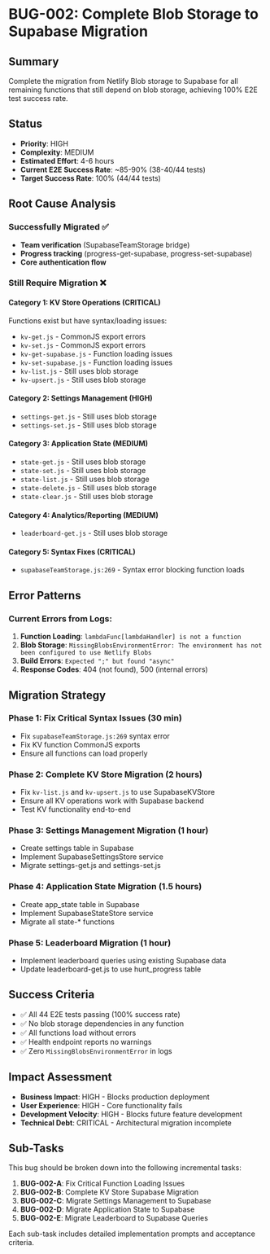 # BUG-002: Complete Blob Storage to Supabase Migration

## Summary
Complete the migration from Netlify Blob storage to Supabase for all remaining functions that still depend on blob storage, achieving 100% E2E test success rate.

## Status
- **Priority**: HIGH
- **Complexity**: MEDIUM
- **Estimated Effort**: 4-6 hours
- **Current E2E Success Rate**: ~85-90% (38-40/44 tests)
- **Target Success Rate**: 100% (44/44 tests)

## Root Cause Analysis

### Successfully Migrated ✅
- **Team verification** (SupabaseTeamStorage bridge)
- **Progress tracking** (progress-get-supabase, progress-set-supabase)
- **Core authentication flow**

### Still Require Migration ❌

#### Category 1: KV Store Operations (CRITICAL)
Functions exist but have syntax/loading issues:
- `kv-get.js` - CommonJS export errors
- `kv-set.js` - CommonJS export errors
- `kv-get-supabase.js` - Function loading issues
- `kv-set-supabase.js` - Function loading issues
- `kv-list.js` - Still uses blob storage
- `kv-upsert.js` - Still uses blob storage

#### Category 2: Settings Management (HIGH)
- `settings-get.js` - Still uses blob storage
- `settings-set.js` - Still uses blob storage

#### Category 3: Application State (MEDIUM)
- `state-get.js` - Still uses blob storage
- `state-set.js` - Still uses blob storage
- `state-list.js` - Still uses blob storage
- `state-delete.js` - Still uses blob storage
- `state-clear.js` - Still uses blob storage

#### Category 4: Analytics/Reporting (MEDIUM)
- `leaderboard-get.js` - Still uses blob storage

#### Category 5: Syntax Fixes (CRITICAL)
- `supabaseTeamStorage.js:269` - Syntax error blocking function loads

## Error Patterns

### Current Errors from Logs:
1. **Function Loading**: `lambdaFunc[lambdaHandler] is not a function`
2. **Blob Storage**: `MissingBlobsEnvironmentError: The environment has not been configured to use Netlify Blobs`
3. **Build Errors**: `Expected ";" but found "async"`
4. **Response Codes**: 404 (not found), 500 (internal errors)

## Migration Strategy

### Phase 1: Fix Critical Syntax Issues (30 min)
- Fix `supabaseTeamStorage.js:269` syntax error
- Fix KV function CommonJS exports
- Ensure all functions can load properly

### Phase 2: Complete KV Store Migration (2 hours)
- Fix `kv-list.js` and `kv-upsert.js` to use SupabaseKVStore
- Ensure all KV operations work with Supabase backend
- Test KV functionality end-to-end

### Phase 3: Settings Management Migration (1 hour)
- Create settings table in Supabase
- Implement SupabaseSettingsStore service
- Migrate settings-get.js and settings-set.js

### Phase 4: Application State Migration (1.5 hours)
- Create app_state table in Supabase
- Implement SupabaseStateStore service
- Migrate all state-* functions

### Phase 5: Leaderboard Migration (1 hour)
- Implement leaderboard queries using existing Supabase data
- Update leaderboard-get.js to use hunt_progress table

## Success Criteria
- ✅ All 44 E2E tests passing (100% success rate)
- ✅ No blob storage dependencies in any function
- ✅ All functions load without errors
- ✅ Health endpoint reports no warnings
- ✅ Zero `MissingBlobsEnvironmentError` in logs

## Impact Assessment
- **Business Impact**: HIGH - Blocks production deployment
- **User Experience**: HIGH - Core functionality fails
- **Development Velocity**: HIGH - Blocks future feature development
- **Technical Debt**: CRITICAL - Architectural migration incomplete

## Sub-Tasks

This bug should be broken down into the following incremental tasks:

1. **BUG-002-A**: Fix Critical Function Loading Issues
2. **BUG-002-B**: Complete KV Store Supabase Migration
3. **BUG-002-C**: Migrate Settings Management to Supabase
4. **BUG-002-D**: Migrate Application State to Supabase
5. **BUG-002-E**: Migrate Leaderboard to Supabase Queries

Each sub-task includes detailed implementation prompts and acceptance criteria.